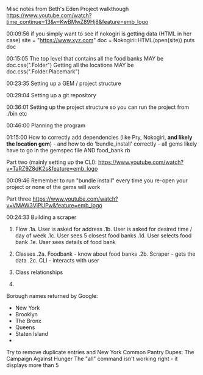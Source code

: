 Misc notes from Beth's Eden Project walkthough
https://www.youtube.com/watch?time_continue=13&v=KwBMwZ89Hj8&feature=emb_logo

00:09:56 if you simply want to see if nokogiri is getting data (HTML in her case)
site = "https://www.xyz.com"
doc = Nokogiri::HTML(open(site))
puts doc

00:15:05
The top level that contains all the food banks MAY be doc.css(".Folder")
Getting all the locations MAY be doc.css(".Folder.Placemark")

00:23:35
Setting up a GEM / project structure

00:29:04
Setting up a git repository

00:36:01
Setting up the project structure so you can run the project from ./bin etc 

00:46:00
Planning the program

01:15:00
How to correctly add dependencies (like Pry, Nokogiri, **and likely the location gem**) - and how to do 'bundle_install' correctly - all gems likely have to go in the gemspec file AND food_bank.rb

Part two (mainly setting up the CLI):
https://www.youtube.com/watch?v=TaRZ9Z8dK2s&feature=emb_logo

00:09:46
Remember to run "bundle install" every time you re-open your project or none of the gems will work

Part three
https://www.youtube.com/watch?v=VMAW3VjPUPw&feature=emb_logo

00:24:33
Building a scraper

1. Flow
.1a. User is asked for address
.1b. User is asked for desired time / day of week
.1c. User sees 5 closest food banks
.1d. User selects food bank
.1e. User sees details of food bank

2. Classes
.2a. Foodbank - know about food banks
.2b. Scraper - gets the data
.2c. CLI - interacts with user

3. Class relationships
4. 

Borough names returned by Google:
* New York
* Brooklyn
* The Bronx
* Queens
* Staten Island
* 
Try to remove duplicate entries and New York Common Pantry
Dupes: The Campaign Against Hunger
The "all" command isn't working right - it displays more than 5